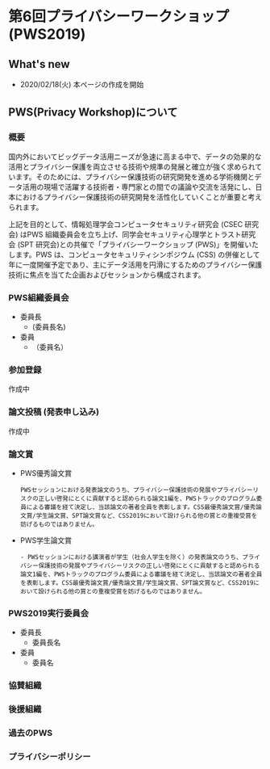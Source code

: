 # 第6回プライバシーワークショップ (PWS2019)

## What's new
- 2020/02/18(火) 本ページの作成を開始

## PWS(Privacy Workshop)について
### 概要

国内外においてビッグデータ活用ニーズが急速に高まる中で、データの効果的な活用とプライバシー保護を両立させる技術や規準の発展と確立が強く求められています。そのためには、プライバシー保護技術の研究開発を進める学術機関とデータ活用の現場で活躍する技術者・専門家との間での議論や交流を活発にし、日本におけるプライバシー保護技術の研究開発を活性化していくことが重要と考えられます。

上記を目的として、情報処理学会コンピュータセキュリティ研究会 (CSEC 研究会) はPWS 組織委員会を立ち上げ、同学会セキュリティ心理学とトラスト研究会 (SPT 研究会)との共催で「プライバシーワークショップ (PWS)」を開催いたします。PWS は、コンピュータセキュリティシンポジウム (CSS) の併催として年に一度開催予定であり、主にデータ活用を円滑にするためのプライバシー保護技術に焦点を当てた企画およびセッションから構成されます。



### PWS組織委員会

- 委員長
  - (委員長名)
- 委員
  - （委員名）

### 参加登録

作成中

### 論文投稿 (発表申し込み)

作成中



### 論文賞

- PWS優秀論文賞

  ```
  PWSセッションにおける発表論文のうち、プライバシー保護技術の発展やプライバシーリスクの正しい啓発にとくに貢献すると認められる論文1編を、PWSトラックのプログラム委員による審議を経て決定し、当該論文の著者全員を表彰します。CSS最優秀論文賞/優秀論文賞/学生論文賞、SPT論文賞など、CSS2019において設けられる他の賞との重複受賞を妨げるものではありません。
  ```

- PWS学生論文賞

  ```
  - PWSセッションにおける講演者が学生（社会人学生を除く）の発表論文のうち、プライバシー保護技術の発展やプライバシーリスクの正しい啓発にとくに貢献すると認められる論文1編を、PWSトラックのプログラム委員による審議を経て決定し、当該論文の著者全員を表彰します。CSS最優秀論文賞/優秀論文賞/学生論文賞、SPT論文賞など、CSS2019において設けられる他の賞との重複受賞を妨げるものではありません。
  ```

  

### PWS2019実行委員会

- 委員長
  - 委員長名
- 委員
  - 委員名

### 協賛組織



### 後援組織





### 過去のPWS



### プライバシーポリシー



